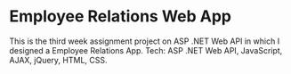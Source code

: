 # Employee Relations Web App
This is the third week assignment project on ASP .NET Web API in which I designed a Employee Relations App.
Tech: ASP .NET Web API, JavaScript, AJAX, jQuery, HTML, CSS.
